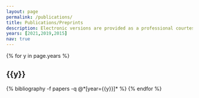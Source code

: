 ```yaml
---
layout: page
permalink: /publications/
title: Publications/Preprints
description: Electronic versions are provided as a professional courtesy to ensure timely dissemination of academic work for individual, noncommercial purposes. Copyright and all rights therein reside with the respective copyright holders, as stated in each paper. These files may not be reposted without permission.
years: [2021,2019,2015]
nav: true
---
```


<div class="publications">

{% for y in page.years %}
  <h2 class="year">{{y}}</h2>
  {% bibliography -f papers -q @*[year={{y}}]* %}
{% endfor %}

</div>
